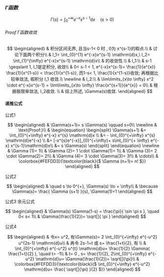 ### $\Gamma 函数$

$$
\Gamma (s) = \int_{0}^{+ \infty} e^{-x} x^{s-1}\mathrm{d}x \quad (s>0)
$$

###### Proof $\Gamma$函数收敛

$$
\begin{aligned}
	& 积分区间无界, 且当s-1< 0 时 , 0为 x^{s-1}的暇点.\\
	& 讨论下面两个积分\\
	& I_1= \int_{0}^{1} e^{-x}x^{s-1} \mathrm{d}x,\ I_2= \int_{1}^{\infty} e^{-x}x^{s-1} \mathrm{d}x\\
	& 的收敛性.\\
	& I_1:\\
	& s-1 \geqslant 1, I_1是定积分, 收敛\\
	&	0< s-1 < 1, e^{-x}x^{s-1}= \frac{1}{e^{x}} \frac{1}{x^{1-s}} < \frac{1}{x^{1-s}},
	而1-s< 1, \frac{1}{x^{1-s}}收敛; 再根据比较审敛法, 暇积分 I_1 收敛.\\
	\newline
	& I_2:\\
	& \lim\limits_{x\to \infty} x^2 \cdot e^{-x}x^{s-1} = \lim\limits_{x\to \infty} \frac{x^{s+1}}{e^{x}} = 0\\
	& 根据极限审敛法, I_2收敛. \\
	& 综上所述, \Gamma(s)收敛.
\end{aligned}
$$

#### 递推公式

公式1

$$
\begin{aligned}
	& \Gamma(s+1)= s \Gamma(s) \qquad s>0\\
	\newline
	& \text{Proof:}\\
	&
	\begin{equation}
		\begin{split}
			\Gamma(s+1)
			&= \int_{0}^{+\infty} e^{-x} x^{s} \mathrm{d}x \\
			&= - \int_{0}^{+\infty} x^{s} \mathrm{d}e^{-x} \\
			&= [-x^{s}e^{-x}]_{0}^{+\infty}+ s\int_{0}^{+ \infty} e^{-x} x^{s-1}\mathrm{d}x\\
			&= s \Gamma(s)
		\end{split}
	\end{equation}
	\newline
	& \Gamma (1)= 1\\
	& \Gamma (2)= 1 \cdot \Gamma(1)= 1\\
	& \Gamma (3)= 2 \cdot \Gamma(2)= 2!\\
	& \Gamma (4)= 3 \cdot \Gamma(3)= 3!\\
	& \cdots\\
	& \colorbox{#FEFDD3}{\textcolor{black}{$ \Gamma (n+1)= n! $}}
\end{aligned}
$$

公式2

$$
\begin{aligned}
	& \quad s \to 0^{+}, \Gamma(s) \to + \infty\\
	& \because \Gamma(s)= \frac{ \Gamma (s+1) }{s}, \Gamma(1)=1
\end{aligned}
$$

公式3 余元公式

$$
\begin{aligned}
	& \Gamma(s) \Gamma(1-s) = \frac{\pi}{ \sin \pi s }, \quad 0< s< 1\\
	& \Gamma(\frac{1}{2})= \sqrt[]{ \pi }
\end{aligned}
$$

公式4

$$
\begin{aligned}
	& 令x= u^2, 有\Gamma(s)= 2 \int_{0}^{+\infty} e^{-u^2} u^{2s-1} \mathrm{d}u\\
	& 再令 2s-1=t 或 s= \frac{1+t}{2}, 有 \\
	& \int_{0}^{+\infty} e^{-u^2} u^{t} \mathrm{d}u= \frac{1}{2} \Gamma( \frac{1+t}{2} ), \quad t> -1\\
	& t= 0 , s= \frac{1}{2}, 2\int_{0}^{+\infty} e^{-u^2} \mathrm{d}u= \Gamma(\frac{1}{2})= \sqrt[]{\pi}\\
	& \colorbox{#FEFDD3}{\textcolor{black}{$  \int_{0}^{+\infty} e^{-u^2} \mathrm{d}u= \frac{ \sqrt[]{\pi} }{2} $}}
\end{aligned}
$$
